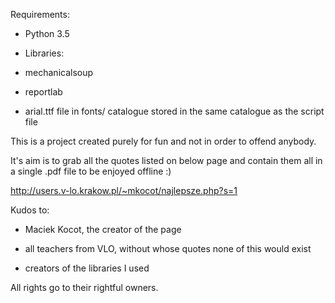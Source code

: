 Requirements:

- Python 3.5

- Libraries:

* mechanicalsoup

* reportlab

- arial.ttf file in fonts/ catalogue stored in the same catalogue as the script file 

This is a project created purely for fun and not in order to offend anybody. 

It's aim is to grab all the quotes listed on below page and contain them all in a single .pdf file to be enjoyed offline :)

http://users.v-lo.krakow.pl/~mkocot/najlepsze.php?s=1

Kudos to:

- Maciek Kocot, the creator of the page

- all teachers from VLO, without whose quotes none of this would exist

- creators of the libraries I used

All rights go to their rightful owners. 